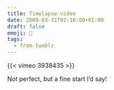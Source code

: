 ```yaml
---
title: Timelapse video
date: 2009-03-31T02:10:00+01:00
draft: false
emoji: 📼
tags:
  - from-tumblr
---
```


{{< vimeo 3938435 >}}

Not perfect, but a fine start I’d say!
